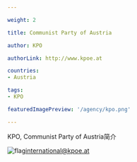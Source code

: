 ```yaml
---

weight: 2

title: Communist Party of Austria

author: KPO

authorLink: http://www.kpoe.at 

countries: 
- Austria

tags: 
- KPO

featuredImagePreview: '/agency/kpo.png'

---
```


KPO, Communist Party of Austria简介 

<!--more-->

![flag](/agency/kpo.png)international@kpoe.at